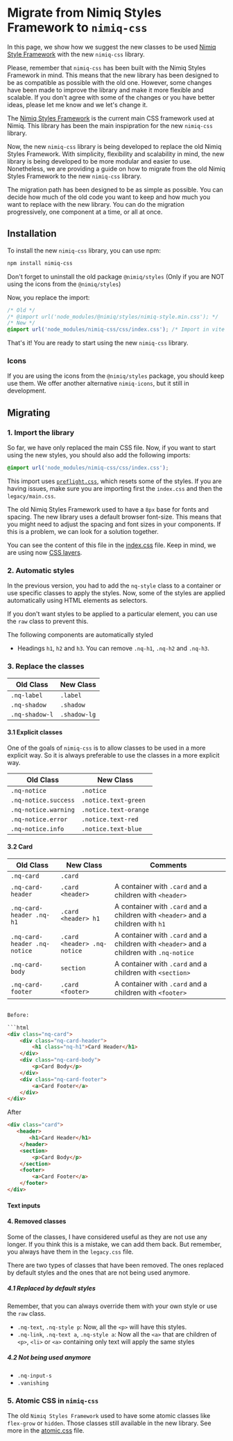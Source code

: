# Migrate from Nimiq Styles Framework to `nimiq-css`

In this page, we show how we suggest the new classes to be used [Nimiq Style Framework](https://nimiq.github.io/nimiq-style/demo.html) with the new `nimiq-css` library.

Please, remember that `nimiq-css` has been built with the Nimiq Styles Framework in mind. This means that the new library has been designed to be as compatible as possible with the old one. However, some changes have been made to improve the library and make it more flexible and scalable. If you don't agree with some of the changes or you have better ideas, please let me know and we let's change it.

The [Nimiq Styles Framework](https://github.com/nimiq/nimiq-style/tree/master) is the current main CSS framework used at Nimiq. This library has been the main inspipration for the new `nimiq-css` library.

Now, the new `nimiq-css` library is being developed to replace the old Nimiq Styles Framework. With simplicity, flexibility and scalability in mind, the new library is being developed to be more modular and easier to use. Nonetheless, we are providing a guide on how to migrate from the old Nimiq Styles Framework to the new `nimiq-css` library.

The migration path has been designed to be as simple as possible. You can decide how much of the old code you want to keep and how much you want to replace with the new library. You can do the migration progressively, one component at a time, or all at once.

<!-- TODO Add comments about tailwind and unocss -->
<!-- TODO Use of layers, more specificity you can always rewrite the default styles -->
<!-- TODO Comment how to do dark mode -->

## Installation

To install the new `nimiq-css` library, you can use npm:

```bash
npm install nimiq-css
```

Don't forget to uninstall the old package `@nimiq/styles` (Only if you are NOT using the icons from the `@nimiq/styles`)

Now, you replace the import:

```css
/* Old */
/* @import url('node_modules/@nimiq/styles/nimiq-style.min.css'); */
/* New */
@import url('node_modules/nimiq-css/css/index.css'); /* Import in vite or other bundlers might be different */
```

That's it! You are ready to start using the new `nimiq-css` library.

### Icons

If you are using the icons from the `@nimiq/styles` package, you should keep use them. We offer another alternative `nimiq-icons`, but it still in development.

## Migrating

### 1. Import the library

So far, we have only replaced the main CSS file. Now, if you want to start using the new styles, you should also add the following imports:

```css
@import url('node_modules/nimiq-css/css/index.css');
```

This import uses [`preflight.css`](../preflight.css), which resets some of the styles. If you are having issues, make sure you are importing first the `index.css` and then the `legacy/main.css`.

The old Nimiq Styles Framework used to have a `8px` base for fonts and spacing. The new library uses a default browser font-size. This means that you might need to adjust the spacing and font sizes in your components. If this is a problem, we can look for a solution together.

You can see the content of this file in the [index.css](../index.css) file. Keep in mind, we are using now [CSS layers](https://developer.mozilla.org/en-US/docs/Web/CSS/@layer).

### 2. Automatic styles

In the previous version, you had to add the `nq-style` class to a container or use specific classes to apply the styles. Now, some of the styles are applied automatically using HTML elements as selectors.

If you don't want styles to be applied to a particular element, you can use the `raw` class to prevent this.

The following components are automatically styled

- Headings `h1`, `h2` and `h3`. You can remove `.nq-h1`, `.nq-h2` and `.nq-h3`.

<!-- TODO Colors -->

### 3. Replace the classes

| Old Class | New Class |
| --- | --- |
| `.nq-label` | `.label` |
| `.nq-shadow` | `.shadow` |
| `.nq-shadow-l` | `.shadow-lg` |


#### 3.1 Explicit classes

One of the goals of `nimiq-css` is to allow classes to be used in a more explicit way. So it is always preferable to use the classes in a more explicit way.  

| Old Class | New Class |
| --- | --- |
| `.nq-notice` | `.notice` |
| `.nq-notice.success` | `.notice.text-green` |
| `.nq-notice.warning` | `.notice.text-orange` |
| `.nq-notice.error` | `.notice.text-red` |
| `.nq-notice.info` | `.notice.text-blue` |

#### 3.2 Card

| Old Class | New Class | Comments |
| --- | --- | --- | 
| `.nq-card` | `.card` | |
| `.nq-card-header` | `.card <header>` | A container with `.card` and a children with `<header>` | 
| `.nq-card-header .nq-h1` | `.card <header> h1` | A container with `.card` and a children with `<header>` and a children with `h1` |
| `.nq-card-header .nq-notice` | `.card <header> .nq-notice` | A container with `.card` and a children with `<header>` and a children with `.nq-notice` |
| `.nq-card-body` | `section` | A container with `.card` and a children with `<section>` |
| `.nq-card-footer` | `.card <footer>` | A container with `.card` and a children with `<footer>` |

```html

Before:

```html
<div class="nq-card">
    <div class="nq-card-header">
        <h1 class="nq-h1">Card Header</h1>
    </div>
    <div class="nq-card-body">
        <p>Card Body</p>
    </div>
    <div class="nq-card-footer">
        <a>Card Footer</a>
    </div>
</div>
```

After

```html
<div class="card">
   <header>
       <h1>Card Header</h1>
    </header>
    <section>
        <p>Card Body</p>
    </section>
    <footer>
        <a>Card Footer</a>
    </footer>
</div>
```

#### Text inputs

#### 4. Removed classes

Some of the classes, I have considered useful as they are not use any longer. If you think this is a mistake, we can add them back. But remember, you always have them in the `legacy.css` file.

There are two types of classes that have been removed. The ones replaced by default styles and the ones that are not being used anymore.

##### 4.1 Replaced by default styles

Remember, that you can always override them with your own style or use the `raw` class.

- `.nq-text`, `.nq-style p`: Now, all the `<p>` will have this styles.
- `.nq-link`, `.nq-text a`, `.nq-style a`: Now all the `<a>` that are children of `<p>`, `<li>` or `<a>` containing only text will apply the same styles

##### 4.2 Not being used anymore 

- `.nq-input-s`
- `.vanishing`

### 5. Atomic CSS in `nimiq-css`

The old `Nimiq Styles Framework` used to have some atomic classes like `flex-grow` or `hidden`. Those classes still available in the new library. See more in the [atomic.css](https://github.com/onmax/nimiq-ui/tree/main/packages/nimiq-css/src/css/atomic.css) file.
